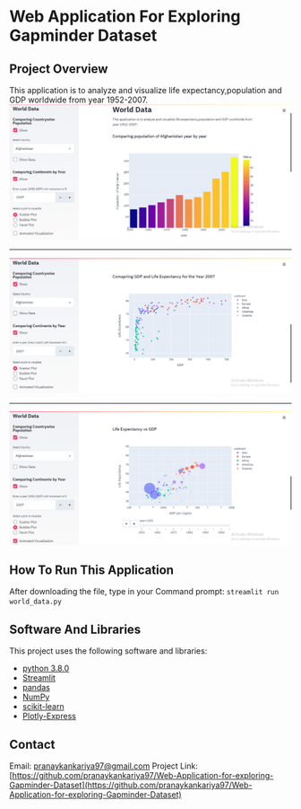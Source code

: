 
# Web Application For Exploring Gapminder Dataset

## Project Overview
This application is to analyze and visualize life expectancy,population and GDP worldwide from year 1952-2007.
![Year vs Population](https://github.com/pranaykankariya97/Web-Application-for-exploring-Gapminder-Dataset/blob/master/images/Population.png)

---
![Life Expectancy vs GDP](https://github.com/pranaykankariya97/Web-Application-for-exploring-Gapminder-Dataset/blob/master/images/GDP.png)

---
![Animated Visualization](https://github.com/pranaykankariya97/Web-Application-for-exploring-Gapminder-Dataset/blob/master/images/Animation.png)

## How To Run This Application
After downloading the file, type in your Command prompt:
`streamlit run world_data.py`

## Software And Libraries
This project uses the following software and libraries:
* [python 3.8.0](https://www.python.org/downloads/release/python-380/)
* [Streamlit](https://www.streamlit.io/)
* [pandas](https://pandas.pydata.org/)
* [NumPy](https://numpy.org/)
* [scikit-learn](https://scikit-learn.org/stable/)
* [Plotly-Express](https://plotly.com/python/plotly-express/)

## Contact
Email: pranaykankariya97@gmail.com
Project Link: [https://github.com/pranaykankariya97/Web-Application-for-exploring-Gapminder-Dataset](https://github.com/pranaykankariya97/Web-Application-for-exploring-Gapminder-Dataset)

